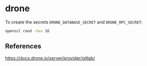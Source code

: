 # drone

To create the secrets `DRONE_DATABASE_SECRET` and `DRONE_RPC_SECRET`:

```sh
openssl rand -hex 16
```

## References

<https://docs.drone.io/server/provider/gitlab/>
